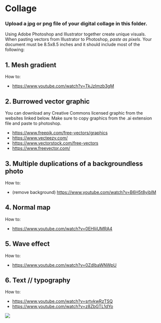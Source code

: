 # Collage

### Upload a jpg or png file of your digital collage in this folder.

Using Adobe Photoshop and Illustrator together create unique visuals. When pasting vectors from Illustrator to Photoshop, *paste as pixels*. Your document must be 8.5x8.5 inches and it should include most of the following:

## 1. Mesh gradient
How to:
* https://www.youtube.com/watch?v=TkJzImzb3gM

## 2. Burrowed vector graphic
You can download any Creative Commons licensed graphic from the websites linked below. Make sure to copy graphics from the .ai extension file and paste to photoshop.
* https://www.freepik.com/free-vectors/graphics
* https://www.vecteezy.com/
* https://www.vectorstock.com/free-vectors
* https://www.freevector.com/

## 3. Multiple duplications of a backgroundless photo
How to:
* (remove background) https://www.youtube.com/watch?v=B6H5t8yibIM

## 4. Normal map
How to:
* https://www.youtube.com/watch?v=0EHljiUMRA4

## 5. Wave effect
How to:
* https://www.youtube.com/watch?v=0ZdIbaWNWpU

## 6. Text // typography
How to:
* https://www.youtube.com/watch?v=srtvkwRzTSQ
* https://www.youtube.com/watch?v=z8ZbGTL1dYo

![](https://github.com/rholberton/rholberton.github.io)
